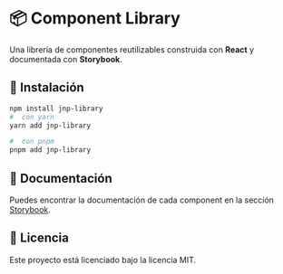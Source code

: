 # 📦 Component Library

Una librería de componentes reutilizables construida con **React** y documentada con **Storybook**.

## 🚀 Instalación

```bash
npm install jnp-library
#  con yarn
yarn add jnp-library

#  con pnpm
pnpm add jnp-library
```

## 📖 Documentación

Puedes encontrar la documentación de cada component en la sección [Storybook](https://juanjosenavarro97.github.io/jnp-library/).

## 📝 Licencia

Este proyecto está licenciado bajo la licencia MIT.
